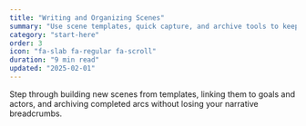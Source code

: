 ```yaml
---
title: "Writing and Organizing Scenes"
summary: "Use scene templates, quick capture, and archive tools to keep Mythic adventures flowing."
category: "start-here"
order: 3
icon: "fa-slab fa-regular fa-scroll"
duration: "9 min read"
updated: "2025-02-01"
---
```


Step through building new scenes from templates, linking them to goals and actors, and archiving completed arcs without losing your narrative breadcrumbs.

